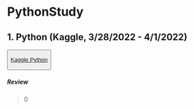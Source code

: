 # PythonStudy
## 1. Python (Kaggle, 3/28/2022 - 4/1/2022)
<!-- Source -->
<button> 
  <p>
    <a ref="Kaggle Python" href="https://www.kaggle.com/learn/python">Kaggle Python</a>
  </p>
</button>

##### Review
> 0
